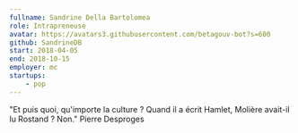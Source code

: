 ```yaml
---
fullname: Sandrine Della Bartolomea
role: Intrapreneuse
avatar: https://avatars3.githubusercontent.com/betagouv-bot?s=600
github: SandrineDB
start: 2018-04-05 
end: 2018-10-15 
employer: mc
startups:
    - pop
---
```


"Et puis quoi, qu'importe la culture ? Quand il a écrit Hamlet, Molière avait-il lu Rostand ? Non." Pierre Desproges

